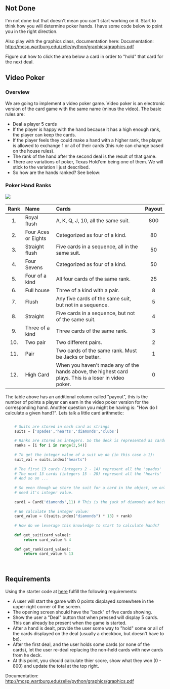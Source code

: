 ## Not Done

I'm not done but that doesn't mean you can't start working on it. Start to think how you will determine poker hands. I have some code below to point you in the right direction. 

Also play with the graphics class, documentation here: Documentation: http://mcsp.wartburg.edu/zelle/python/graphics/graphics.pdf

Figure out how to click the area below a card in order to "hold" that card for the next deal. 


## Video Poker

### Overview

We are going to implement a video poker game. Video poker is an electronic version of the card game with the same name (minus the video). The basic rules are:

- Deal a player 5 cards
- If the player is happy with the hand because it has a high enough rank, the player can keep the cards.
- If the player feels they could make a hand with a higher rank, the player is allowed to exchange 1 or all of their cards (this rule can change based on the house rules).
- The rank of the hand after the second deal is the result of that game.
- There are variations of poker, Texas Hold'em being one of them. We will stick to the variation I just described.
- So how are the hands ranked? See below:

### Poker Hand Ranks

![](http://www.learn-texas-holdem.com/images/poker-hand-picture.png)

| Rank | Name              | Cards                                          | Payout |
|:----:|:------------------|:-----------------------------------------------|:------:|
|1.   |Royal flush         | A, K, Q, J, 10, all the same suit.             | 800 |
|2.   |Four Aces or Eights | Categorized as four of a kind.                 | 80 |
|3.   |Straight flush      | Five cards in a sequence, all in the same suit.| 50 |
|4.   |Four Sevens         | Categorized as four of a kind.       | 50 |
|5.   |Four of a kind      | All four cards of the same rank.     | 25 |
|6.   |Full house          | Three of a kind with a pair.         | 8 |
|7.   |Flush               | Any five cards of the same suit, but not in a sequence.| 5|
|8.   |Straight            | Five cards in a sequence, but not of the same suit. | 4 |
|9.   |Three of a kind     | Three cards of the same rank.        | 3 |
|10.  |Two pair            | Two different pairs.                 | 2 |
|11.  |Pair                | Two cards of the same rank. Must be Jacks or better. | 1 |
|12.  |High Card           | When you haven't made any of the hands above, the highest card plays. This is a loser in video poker. | 0 |

The table above has an additional column called "payout", this is the number of points a player can earn in the video poker version for the corresponding hand. Another question you might be having is: "How do I calculate a given hand?". Lets talk a little card arithmetic:

```python

	# Suits are stored in each card as strings
	suits = ['spades','hearts','diamonds','clubs'] 
	
	# Ranks are stored as integers. So the deck is represented as cards from 2 ... 53.
	ranks = [i for i in range(2,54)]
	
	# To get the integer value of a suit we do (in this case a 1):
	suit_val = suits.index("hearts")
	
	# The first 13 cards (integers 2 - 14) represent all the 'spades'
	# The next 13 cards (integers 15 - 28) represent all the 'hearts'
	# And so on ...
	
	# So even though we store the suit for a card in the object, we only 
	# need it's integer value. 
	
	card1 = Card('diamonds',11) # This is the jack of diamonds and becomes card (2,11) or (37).
	
	# We calculate the integer value:
	card_value = ((suits.index("diamonds") * 13) + rank)
	
	# How do we leverage this knowledge to start to calculate hands?
	
	def get_suit(card_value):
		return card_value % 4
		
	def get_rank(card_value):
		return card_value % 13
		
	
```

## Requirements

Using the starter code at [here](https://github.com/rugbyprof/2143-ObjectOrientedProgramming/tree/master/card_game/graphics_game) fulfill the following requirements:

- A user will start the game with 0 points displayed somewhere in the upper right corner of the screen.
- The opening screen should have the "back" of five cards showing.
- Show the user a "Deal" button that when pressed will display 5 cards. This can already be present when the game is started. 
- After a hand is dealt, provide the user some way to "hold" some or all of the cards displayed on the deal (usually a checkbox, but doesn't have to be). 
- After the first deal, and the user holds some cards (or none of the cards), let the user re-deal replacing the non-held cards with new cards from he deck. 
- At this point, you should calculate thier score, show what they won (0 - 800) and update the total at the top right. 


Documentation: http://mcsp.wartburg.edu/zelle/python/graphics/graphics.pdf


